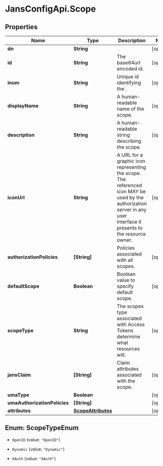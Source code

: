 # JansConfigApi.Scope

## Properties

Name | Type | Description | Notes
------------ | ------------- | ------------- | -------------
**dn** | **String** |  | [optional] 
**id** | **String** | The base64url encoded id. | [optional] 
**inum** | **String** | Unique id identifying the . | [optional] 
**displayName** | **String** | A human-readable name of the scope. | [optional] 
**description** | **String** | A human-readable string describing the scope. | [optional] 
**iconUrl** | **String** | A URL for a graphic icon representing the scope. The referenced icon MAY be used by the authorization server in any user interface it presents to the resource owner. | [optional] 
**authorizationPolicies** | **[String]** | Policies associated with all scopes. | [optional] 
**defaultScope** | **Boolean** | Boolean value to specify default scope. | [optional] 
**scopeType** | **String** | The scopes type associated with Access Tokens determine what resources will. | [optional] 
**jansClaim** | **[String]** | Claim attributes associated with the scope. | [optional] 
**umaType** | **Boolean** |  | [optional] 
**umaAuthorizationPolicies** | **[String]** |  | [optional] 
**attributes** | [**ScopeAttributes**](ScopeAttributes.md) |  | [optional] 



## Enum: ScopeTypeEnum


* `OpenID` (value: `"OpenID"`)

* `Dynamic` (value: `"Dynamic"`)

* `OAuth` (value: `"OAuth"`)




